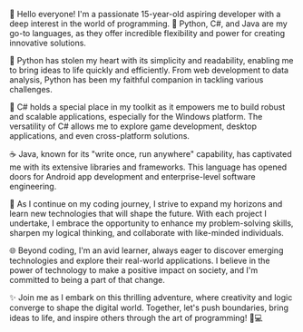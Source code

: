 👋 Hello everyone! I'm a passionate 15-year-old aspiring developer with a deep interest in the world of programming. 🌟 Python, C#, and Java are my go-to languages, as they offer incredible flexibility and power for creating innovative solutions.

🐍 Python has stolen my heart with its simplicity and readability, enabling me to bring ideas to life quickly and efficiently. From web development to data analysis, Python has been my faithful companion in tackling various challenges.

🔢 C# holds a special place in my toolkit as it empowers me to build robust and scalable applications, especially for the Windows platform. The versatility of C# allows me to explore game development, desktop applications, and even cross-platform solutions.

☕ Java, known for its "write once, run anywhere" capability, has captivated me with its extensive libraries and frameworks. This language has opened doors for Android app development and enterprise-level software engineering.

🚀 As I continue on my coding journey, I strive to expand my horizons and learn new technologies that will shape the future. With each project I undertake, I embrace the opportunity to enhance my problem-solving skills, sharpen my logical thinking, and collaborate with like-minded individuals.

🌐 Beyond coding, I'm an avid learner, always eager to discover emerging technologies and explore their real-world applications. I believe in the power of technology to make a positive impact on society, and I'm committed to being a part of that change.

✨ Join me as I embark on this thrilling adventure, where creativity and logic converge to shape the digital world. Together, let's push boundaries, bring ideas to life, and inspire others through the art of programming! 🌈💻
